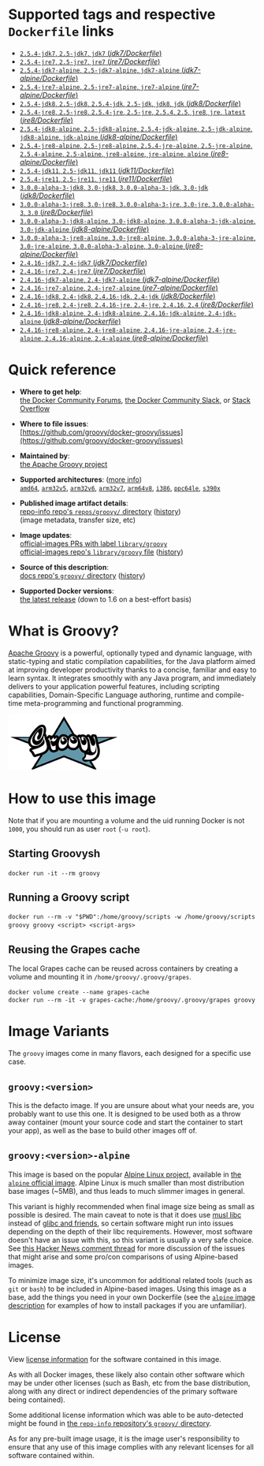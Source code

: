 <!--

********************************************************************************

WARNING:

    DO NOT EDIT "groovy/README.md"

    IT IS AUTO-GENERATED

    (from the other files in "groovy/" combined with a set of templates)

********************************************************************************

-->

# Supported tags and respective `Dockerfile` links

-	[`2.5.4-jdk7`, `2.5-jdk7`, `jdk7` (*jdk7/Dockerfile*)](https://github.com/groovy/docker-groovy/blob/26f97c86ad68286769774ddea23af5a4e5f23c8c/jdk7/Dockerfile)
-	[`2.5.4-jre7`, `2.5-jre7`, `jre7` (*jre7/Dockerfile*)](https://github.com/groovy/docker-groovy/blob/26f97c86ad68286769774ddea23af5a4e5f23c8c/jre7/Dockerfile)
-	[`2.5.4-jdk7-alpine`, `2.5-jdk7-alpine`, `jdk7-alpine` (*jdk7-alpine/Dockerfile*)](https://github.com/groovy/docker-groovy/blob/26f97c86ad68286769774ddea23af5a4e5f23c8c/jdk7-alpine/Dockerfile)
-	[`2.5.4-jre7-alpine`, `2.5-jre7-alpine`, `jre7-alpine` (*jre7-alpine/Dockerfile*)](https://github.com/groovy/docker-groovy/blob/26f97c86ad68286769774ddea23af5a4e5f23c8c/jre7-alpine/Dockerfile)
-	[`2.5.4-jdk8`, `2.5-jdk8`, `2.5.4-jdk`, `2.5-jdk`, `jdk8`, `jdk` (*jdk8/Dockerfile*)](https://github.com/groovy/docker-groovy/blob/26f97c86ad68286769774ddea23af5a4e5f23c8c/jdk8/Dockerfile)
-	[`2.5.4-jre8`, `2.5-jre8`, `2.5.4-jre`, `2.5-jre`, `2.5.4`, `2.5`, `jre8`, `jre`, `latest` (*jre8/Dockerfile*)](https://github.com/groovy/docker-groovy/blob/26f97c86ad68286769774ddea23af5a4e5f23c8c/jre8/Dockerfile)
-	[`2.5.4-jdk8-alpine`, `2.5-jdk8-alpine`, `2.5.4-jdk-alpine`, `2.5-jdk-alpine`, `jdk8-alpine`, `jdk-alpine` (*jdk8-alpine/Dockerfile*)](https://github.com/groovy/docker-groovy/blob/26f97c86ad68286769774ddea23af5a4e5f23c8c/jdk8-alpine/Dockerfile)
-	[`2.5.4-jre8-alpine`, `2.5-jre8-alpine`, `2.5.4-jre-alpine`, `2.5-jre-alpine`, `2.5.4-alpine`, `2.5-alpine`, `jre8-alpine`, `jre-alpine`, `alpine` (*jre8-alpine/Dockerfile*)](https://github.com/groovy/docker-groovy/blob/26f97c86ad68286769774ddea23af5a4e5f23c8c/jre8-alpine/Dockerfile)
-	[`2.5.4-jdk11`, `2.5-jdk11`, `jdk11` (*jdk11/Dockerfile*)](https://github.com/groovy/docker-groovy/blob/26f97c86ad68286769774ddea23af5a4e5f23c8c/jdk11/Dockerfile)
-	[`2.5.4-jre11`, `2.5-jre11`, `jre11` (*jre11/Dockerfile*)](https://github.com/groovy/docker-groovy/blob/26f97c86ad68286769774ddea23af5a4e5f23c8c/jre11/Dockerfile)
-	[`3.0.0-alpha-3-jdk8`, `3.0-jdk8`, `3.0.0-alpha-3-jdk`, `3.0-jdk` (*jdk8/Dockerfile*)](https://github.com/groovy/docker-groovy/blob/9a6a4fe1552a72d89833a01ee2ab150005c174e0/jdk8/Dockerfile)
-	[`3.0.0-alpha-3-jre8`, `3.0-jre8`, `3.0.0-alpha-3-jre`, `3.0-jre`, `3.0.0-alpha-3`, `3.0` (*jre8/Dockerfile*)](https://github.com/groovy/docker-groovy/blob/9a6a4fe1552a72d89833a01ee2ab150005c174e0/jre8/Dockerfile)
-	[`3.0.0-alpha-3-jdk8-alpine`, `3.0-jdk8-alpine`, `3.0.0-alpha-3-jdk-alpine`, `3.0-jdk-alpine` (*jdk8-alpine/Dockerfile*)](https://github.com/groovy/docker-groovy/blob/9a6a4fe1552a72d89833a01ee2ab150005c174e0/jdk8-alpine/Dockerfile)
-	[`3.0.0-alpha-3-jre8-alpine`, `3.0-jre8-alpine`, `3.0.0-alpha-3-jre-alpine`, `3.0-jre-alpine`, `3.0.0-alpha-3-alpine`, `3.0-alpine` (*jre8-alpine/Dockerfile*)](https://github.com/groovy/docker-groovy/blob/9a6a4fe1552a72d89833a01ee2ab150005c174e0/jre8-alpine/Dockerfile)
-	[`2.4.16-jdk7`, `2.4-jdk7` (*jdk7/Dockerfile*)](https://github.com/groovy/docker-groovy/blob/0fcacaba483ae3c210542723d20654ce1a4b7d20/jdk7/Dockerfile)
-	[`2.4.16-jre7`, `2.4-jre7` (*jre7/Dockerfile*)](https://github.com/groovy/docker-groovy/blob/0fcacaba483ae3c210542723d20654ce1a4b7d20/jre7/Dockerfile)
-	[`2.4.16-jdk7-alpine`, `2.4-jdk7-alpine` (*jdk7-alpine/Dockerfile*)](https://github.com/groovy/docker-groovy/blob/0fcacaba483ae3c210542723d20654ce1a4b7d20/jdk7-alpine/Dockerfile)
-	[`2.4.16-jre7-alpine`, `2.4-jre7-alpine` (*jre7-alpine/Dockerfile*)](https://github.com/groovy/docker-groovy/blob/0fcacaba483ae3c210542723d20654ce1a4b7d20/jre7-alpine/Dockerfile)
-	[`2.4.16-jdk8`, `2.4-jdk8`, `2.4.16-jdk`, `2.4-jdk` (*jdk8/Dockerfile*)](https://github.com/groovy/docker-groovy/blob/0fcacaba483ae3c210542723d20654ce1a4b7d20/jdk8/Dockerfile)
-	[`2.4.16-jre8`, `2.4-jre8`, `2.4.16-jre`, `2.4-jre`, `2.4.16`, `2.4` (*jre8/Dockerfile*)](https://github.com/groovy/docker-groovy/blob/0fcacaba483ae3c210542723d20654ce1a4b7d20/jre8/Dockerfile)
-	[`2.4.16-jdk8-alpine`, `2.4-jdk8-alpine`, `2.4.16-jdk-alpine`, `2.4-jdk-alpine` (*jdk8-alpine/Dockerfile*)](https://github.com/groovy/docker-groovy/blob/0fcacaba483ae3c210542723d20654ce1a4b7d20/jdk8-alpine/Dockerfile)
-	[`2.4.16-jre8-alpine`, `2.4-jre8-alpine`, `2.4.16-jre-alpine`, `2.4-jre-alpine`, `2.4.16-alpine`, `2.4-alpine` (*jre8-alpine/Dockerfile*)](https://github.com/groovy/docker-groovy/blob/0fcacaba483ae3c210542723d20654ce1a4b7d20/jre8-alpine/Dockerfile)

# Quick reference

-	**Where to get help**:  
	[the Docker Community Forums](https://forums.docker.com/), [the Docker Community Slack](https://blog.docker.com/2016/11/introducing-docker-community-directory-docker-community-slack/), or [Stack Overflow](https://stackoverflow.com/search?tab=newest&q=docker)

-	**Where to file issues**:  
	[https://github.com/groovy/docker-groovy/issues](https://github.com/groovy/docker-groovy/issues)

-	**Maintained by**:  
	[the Apache Groovy project](https://github.com/groovy/docker-groovy)

-	**Supported architectures**: ([more info](https://github.com/docker-library/official-images#architectures-other-than-amd64))  
	[`amd64`](https://hub.docker.com/r/amd64/groovy/), [`arm32v5`](https://hub.docker.com/r/arm32v5/groovy/), [`arm32v6`](https://hub.docker.com/r/arm32v6/groovy/), [`arm32v7`](https://hub.docker.com/r/arm32v7/groovy/), [`arm64v8`](https://hub.docker.com/r/arm64v8/groovy/), [`i386`](https://hub.docker.com/r/i386/groovy/), [`ppc64le`](https://hub.docker.com/r/ppc64le/groovy/), [`s390x`](https://hub.docker.com/r/s390x/groovy/)

-	**Published image artifact details**:  
	[repo-info repo's `repos/groovy/` directory](https://github.com/docker-library/repo-info/blob/master/repos/groovy) ([history](https://github.com/docker-library/repo-info/commits/master/repos/groovy))  
	(image metadata, transfer size, etc)

-	**Image updates**:  
	[official-images PRs with label `library/groovy`](https://github.com/docker-library/official-images/pulls?q=label%3Alibrary%2Fgroovy)  
	[official-images repo's `library/groovy` file](https://github.com/docker-library/official-images/blob/master/library/groovy) ([history](https://github.com/docker-library/official-images/commits/master/library/groovy))

-	**Source of this description**:  
	[docs repo's `groovy/` directory](https://github.com/docker-library/docs/tree/master/groovy) ([history](https://github.com/docker-library/docs/commits/master/groovy))

-	**Supported Docker versions**:  
	[the latest release](https://github.com/docker/docker-ce/releases/latest) (down to 1.6 on a best-effort basis)

# What is Groovy?

[Apache Groovy](http://groovy-lang.org/) is a powerful, optionally typed and dynamic language, with static-typing and static compilation capabilities, for the Java platform aimed at improving developer productivity thanks to a concise, familiar and easy to learn syntax. It integrates smoothly with any Java program, and immediately delivers to your application powerful features, including scripting capabilities, Domain-Specific Language authoring, runtime and compile-time meta-programming and functional programming.

![logo](https://raw.githubusercontent.com/docker-library/docs/bb5fc730ed18c45d86425f9fa4265d50cb795ec8/groovy/logo.png)

# How to use this image

Note that if you are mounting a volume and the uid running Docker is not `1000`, you should run as user `root` (`-u root`).

## Starting Groovysh

`docker run -it --rm groovy`

## Running a Groovy script

`docker run --rm -v "$PWD":/home/groovy/scripts -w /home/groovy/scripts groovy groovy <script> <script-args>`

## Reusing the Grapes cache

The local Grapes cache can be reused across containers by creating a volume and mounting it in `/home/groovy/.groovy/grapes`.

```console
docker volume create --name grapes-cache
docker run --rm -it -v grapes-cache:/home/groovy/.groovy/grapes groovy
```

# Image Variants

The `groovy` images come in many flavors, each designed for a specific use case.

## `groovy:<version>`

This is the defacto image. If you are unsure about what your needs are, you probably want to use this one. It is designed to be used both as a throw away container (mount your source code and start the container to start your app), as well as the base to build other images off of.

## `groovy:<version>-alpine`

This image is based on the popular [Alpine Linux project](http://alpinelinux.org), available in [the `alpine` official image](https://hub.docker.com/_/alpine). Alpine Linux is much smaller than most distribution base images (~5MB), and thus leads to much slimmer images in general.

This variant is highly recommended when final image size being as small as possible is desired. The main caveat to note is that it does use [musl libc](http://www.musl-libc.org) instead of [glibc and friends](http://www.etalabs.net/compare_libcs.html), so certain software might run into issues depending on the depth of their libc requirements. However, most software doesn't have an issue with this, so this variant is usually a very safe choice. See [this Hacker News comment thread](https://news.ycombinator.com/item?id=10782897) for more discussion of the issues that might arise and some pro/con comparisons of using Alpine-based images.

To minimize image size, it's uncommon for additional related tools (such as `git` or `bash`) to be included in Alpine-based images. Using this image as a base, add the things you need in your own Dockerfile (see the [`alpine` image description](https://hub.docker.com/_/alpine/) for examples of how to install packages if you are unfamiliar).

# License

View [license information](http://www.apache.org/licenses/LICENSE-2.0.html) for the software contained in this image.

As with all Docker images, these likely also contain other software which may be under other licenses (such as Bash, etc from the base distribution, along with any direct or indirect dependencies of the primary software being contained).

Some additional license information which was able to be auto-detected might be found in [the `repo-info` repository's `groovy/` directory](https://github.com/docker-library/repo-info/tree/master/repos/groovy).

As for any pre-built image usage, it is the image user's responsibility to ensure that any use of this image complies with any relevant licenses for all software contained within.
